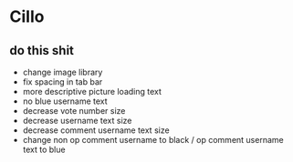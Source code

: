 # Cillo

## do this shit

 - change image library
 - fix spacing in tab bar
 - more descriptive picture loading text
 - no blue username text
 - decrease vote number size
 - decrease username text size
 - decrease comment username text size
 - change non op comment username to black / op comment username text to blue
